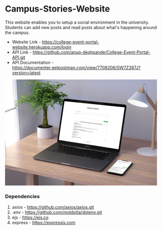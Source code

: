 # Campus-Stories-Website

This website enables you to setup a social environment in the university. Students can add new posts and read posts about what's happening around the campus.

* Website Link - https://college-event-portal-website.herokuapp.com/login
* API Link - https://github.com/anup-deshpande/College-Event-Portal-API.git
* API Documentation - https://documenter.getpostman.com/view/7708206/SW7Z387J?version=latest

![](campusstories.jpg)

### Dependencies

1) axios - https://github.com/axios/axios.git
2) .env - https://github.com/motdotla/dotenv.git
3) ejs - https://ejs.co
4) express - https://expressjs.com
